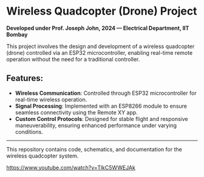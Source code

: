 # Wireless Quadcopter (Drone) Project

**Developed under Prof. Joseph John, 2024 — Electrical Department, IIT Bombay**

This project involves the design and development of a wireless quadcopter (drone) controlled via an ESP32 microcontroller, enabling real-time remote operation without the need for a traditional controller.

## Features:
- **Wireless Communication**: Controlled through ESP32 microcontroller for real-time wireless operation.
- **Signal Processing**: Implemented with an ESP8266 module to ensure seamless connectivity using the Remote XY app.
- **Custom Control Protocols**: Designed for stable flight and responsive maneuverability, ensuring enhanced performance under varying conditions.

---

This repository contains code, schematics, and documentation for the wireless quadcopter system.

https://www.youtube.com/watch?v=TlkC5WWEJAk
